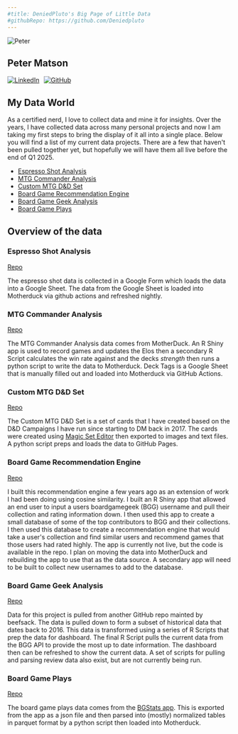 ```yaml
---
#title: DeniedPluto's Big Page of Little Data
#githubRepo: https://github.com/Deniedpluto
---
```


<img src="https://avatars.githubusercontent.com/deniedpluto" alt="Peter" class="rounded-full w-48 h-48 mb-4">

## Peter Matson

<div style="display: flex; flex-direction: row; gap: 10px;">
    <a href="https://www.linkedin.com/in/peterdoesdata/"><img src="https://img.shields.io/badge/LinkedIn-blue" alt=LinkedIn></a>
    <a href="https://github.com/deniedpluto"><img src="https://img.shields.io/badge/GitHub-black" alt="GitHub"></a>
</div>

## My Data World

As a certified nerd, I love to collect data and mine it for insights. Over the years, I have collected data across many personal projects and now I am taking my first steps to bring the display of it all into a single place. Below you will find a list of my current data projects. There are a few that haven't been pulled together yet, but hopefully we will have them all live before the end of Q1 2025.

- [Espresso Shot Analysis](Espresso/EspressoData)
- [MTG Commander Analysis](Commander/CommanderHome)
- [Custom MTG D&D Set](https://deniedpluto.github.io)
- [Board Game Recommendation Engine](BGGRecommender/BGGRecommender)
- [Board Game Geek Analysis](BGGDashboard/BGGDashboard)
- [Board Game Plays](BoardGamePlays/BoardGamePlaysHome)


## Overview of the data

### Espresso Shot Analysis
[Repo](https://github.com/Deniedpluto/motherduck_data_update)

The espresso shot data is collected in a Google Form which loads the data into a Google Sheet. The data from the Google Sheet is loaded into Motherduck via github actions and refreshed nightly. 

### MTG Commander Analysis
[Repo](https://github.com/Deniedpluto/MTG-Battle-Logger)

The MTG Commander Analysis data comes from MotherDuck. An R Shiny app is used to record games and updates the Elos then a secondary R Script calculates the win rate against and the decks *strength* then runs a python script to write the data to Motherduck. Deck Tags is a Google Sheet that is manually filled out and loaded into Motherduck via GitHub Actions.

### Custom MTG D&D Set
[Repo](https://github.com/Deniedpluto/deniedpluto.github.io)

The Custom MTG D&D Set is a set of cards that I have created based on the D&D Campaigns I have run since starting to DM back in 2017. The cards were created using [Magic Set Editor](https://magicseteditor.boards.net/) then exported to images and text files. A python script preps and loads the data to GitHub Pages.

### Board Game Recommendation Engine
[Repo](https://github.com/Deniedpluto/BGG_Recommender)

I built this recommendation engine a few years ago as an extension of work I had been doing using cosine similarity. I built an R Shiny app that allowed an end user to input a users boardgamegeek (BGG) username and pull their collection and rating information down. I then used this app to create a small database of some of the top contributors to BGG and their collections. I then used this database to create a recommendation engine that would take a user's collection and find similar users and recommend games that those users had rated highly. The app is currently not live, but the code is available in the repo. I plan on moving the data into MotherDuck and rebuilding the app to use that as the data source. A secondary app will need to be built to collect new usernames to add to the database.

### Board Game Geek Analysis
[Repo](https://github.com/Deniedpluto/bgg-dashboard)

Data for this project is pulled from another GitHub repo mainted by beefsack. The data is pulled down to form a subset of historical data that dates back to 2016. This data is transformed using a series of R Scripts that prep the data for dashboard. The final R Script pulls the current data from the BGG API to provide the most up to date information. The dashboard then can be refreshed to show the current data. A set of scripts for pulling and parsing review data also exist, but are not currently being run.

### Board Game Plays
[Repo](https://github.com/Deniedpluto/BoardGamePlays)

The board game plays data comes from the [BGStats app](https://www.bgstatsapp.com/). This is exported from the app as a json file and then parsed into (mostly) normalized tables in parquet format by a python script then loaded into Motherduck.